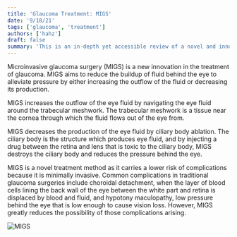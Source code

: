 ```yaml
---
title: 'Glaucoma Treatment: MIGS'
date: '9/18/21'
tags: ['glaucoma', 'treatment']
authors: ['hahz']
draft: false
summary: 'This is an in-depth yet accessible review of a novel and innovative treatment method for glaucoma: micro invasive glaucoma surgery.'
---
```

Microinvasive glaucoma surgery (MIGS) is a new innovation in the treatment of glaucoma. MIGS aims to reduce the buildup of fluid behind the eye to alleviate pressure by either increasing the outflow of the fluid or decreasing its production.

MIGS increases the outflow of the eye fluid by navigating the eye fluid around the trabecular meshwork. The trabecular meshwork is a tissue near the cornea through which the fluid flows out of the eye from.

MIGS decreases the production of the eye fluid by ciliary body ablation. The ciliary body is the structure which produces eye fluid, and by injecting a drug between the retina and lens that is toxic to the ciliary body, MIGS destroys the ciliary body and reduces the pressure behind the eye.

MIGS is a novel treatment method as it carries a lower risk of complications because it is minimally invasive. Common complications in traditional glaucoma surgeries include choroidal detachment, when the layer of blood cells lining the back wall of the eye between the white part and retina is displaced by blood and fluid, and hypotony maculopathy, low pressure behind the eye that is low enough to cause vision loss. However, MIGS greatly reduces the possibility of those complications arising.

![MIGS](https://webeye.ophth.uiowa.edu/eyeforum/tutorials/migs/MIGS-4a-LRG.jpg)
